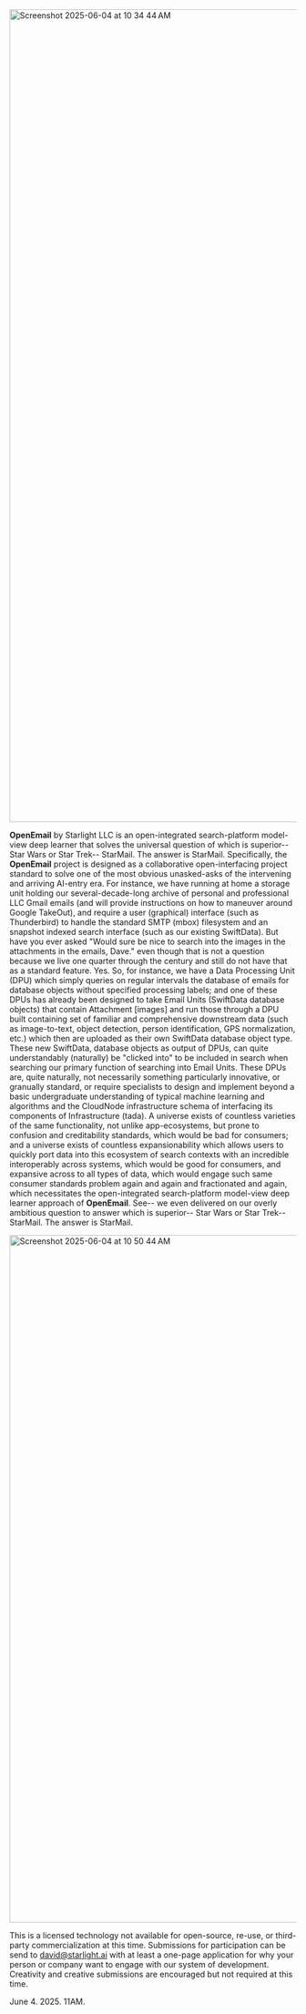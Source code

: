 <img width="1427" alt="Screenshot 2025-06-04 at 10 34 44 AM" src="https://github.com/user-attachments/assets/1981efe4-8ea0-4767-9e64-804a7cffbccf" />


**OpenEmail** by Starlight LLC is an open-integrated search-platform model-view deep learner that solves the universal question of which is superior-- Star Wars or Star Trek-- StarMail. The answer is StarMail. Specifically, the **OpenEmail** project is designed as a collaborative open-interfacing project standard to solve one of the most obvious unasked-asks of the intervening and arriving AI-entry era. For instance, we have running at home a storage unit holding our several-decade-long archive of personal and professional LLC Gmail emails (and will provide instructions on how to maneuver around Google TakeOut), and require a user (graphical) interface (such as Thunderbird) to handle the standard SMTP (mbox) filesystem and an snapshot indexed search interface (such as our existing SwiftData). But have you ever asked "Would sure be nice to search into the images in the attachments in the emails, Dave." even though that is not a question because we live one quarter through the century and still do not have that as a standard feature. Yes. So, for instance, we have a Data Processing Unit (DPU) which simply queries on regular intervals the database of emails for database objects without specified processing labels; and one of these DPUs has already been designed to take Email Units (SwiftData database objects) that contain Attachment [images] and run those through a DPU built containing set of familiar and comprehensive downstream data (such as image-to-text, object detection, person identification, GPS normalization, etc.) which then are uploaded as their own SwiftData database object type. These new SwiftData, database objects as output of DPUs, can quite understandably (naturally) be "clicked into" to be included in search when searching our primary function of searching into Email Units. These DPUs are, quite naturally, not necessarily something particularly innovative, or granually standard, or require specialists to design and implement beyond a basic undergraduate understanding of typical machine learning and algorithms and the CloudNode infrastructure schema of interfacing its components of Infrastructure (tada). A universe exists of countless varieties of the same functionality, not unlike app-ecosystems, but prone to confusion and creditability standards, which would be bad for consumers; and a universe exists of countless expansionability which allows users to quickly port data into this ecosystem of search contexts with an incredible interoperably across systems, which would be good for consumers, and expansive across to all types of data, which would engage such same consumer standards problem again and again and fractionated and again, which necessitates the open-integrated search-platform model-view deep learner approach of **OpenEmail**. See-- we even delivered on our overly ambitious question to answer which is superior-- Star Wars or Star Trek-- StarMail. The answer is StarMail.


<img width="1207" alt="Screenshot 2025-06-04 at 10 50 44 AM" src="https://github.com/user-attachments/assets/6665ac90-55d8-4ca8-9055-85d86bbf05fd" />


This is a licensed technology not available for open-source, re-use, or third-party commercialization at this time. Submissions for participation can be send to david@starlight.ai with at least a one-page application for why your person or company want to engage with our system of development. Creativity and creative submissions are encouraged but not required at this time.


June 4. 2025. 11AM.
